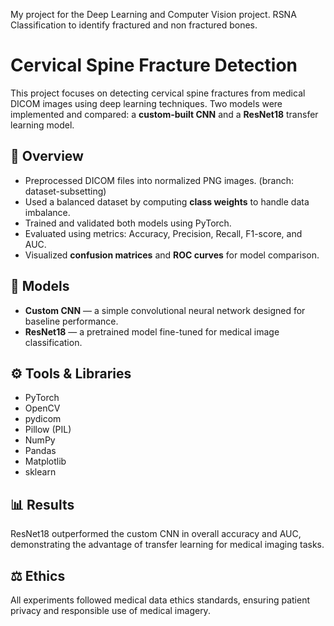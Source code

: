 My project for the Deep Learning and Computer Vision project. RSNA Classification to identify fractured and non fractured bones.

# Cervical Spine Fracture Detection

This project focuses on detecting cervical spine fractures from medical DICOM images using deep learning techniques. Two models were implemented and compared: a **custom-built CNN** and a **ResNet18** transfer learning model.

## 🧠 Overview
- Preprocessed DICOM files into normalized PNG images. (branch: dataset-subsetting)
- Used a balanced dataset by computing **class weights** to handle data imbalance.
- Trained and validated both models using PyTorch.
- Evaluated using metrics: Accuracy, Precision, Recall, F1-score, and AUC.
- Visualized **confusion matrices** and **ROC curves** for model comparison.

## 🧩 Models
- **Custom CNN** — a simple convolutional neural network designed for baseline performance.
- **ResNet18** — a pretrained model fine-tuned for medical image classification.

## ⚙️ Tools & Libraries
- PyTorch  
- OpenCV  
- pydicom
- Pillow (PIL)
- NumPy
- Pandas
- Matplotlib
- sklearn  

## 📊 Results
ResNet18 outperformed the custom CNN in overall accuracy and AUC, demonstrating the advantage of transfer learning for medical imaging tasks.

## ⚖️ Ethics
All experiments followed medical data ethics standards, ensuring patient privacy and responsible use of medical imagery.
